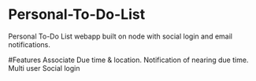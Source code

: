 # Personal-To-Do-List
Personal To-Do List webapp built on node with social login and email notifications.

#Features
Associate Due time & location.
Notification of nearing due time.
Multi user
Social login 